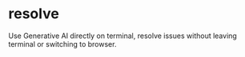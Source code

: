 # resolve
Use Generative AI directly on terminal, resolve issues without leaving terminal or switching to browser.
